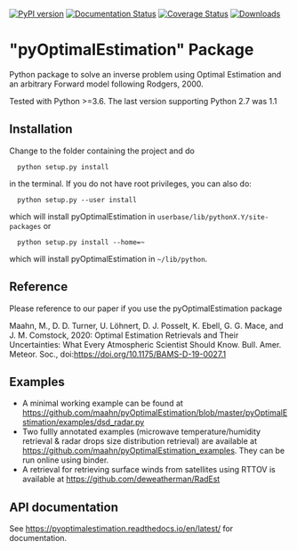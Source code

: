 [![PyPI version](https://badge.fury.io/py/pyOptimalEstimation.svg)](https://badge.fury.io/py/pyOptimalEstimation)
[![Documentation Status](https://readthedocs.org/projects/pyoptimalestimation/badge/?version=latest)](https://pyoptimalestimation.readthedocs.io/en/latest/?badge=latest)
[![Coverage Status](https://coveralls.io/repos/github/maahn/pyOptimalEstimation/badge.svg?branch=master)](https://coveralls.io/github/maahn/pyOptimalEstimation?branch=master)
[![Downloads](https://pepy.tech/badge/pyoptimalestimation)](https://pepy.tech/project/pyoptimalestimation)

# "pyOptimalEstimation" Package

Python package to solve an inverse problem using Optimal Estimation
and an arbitrary Forward model following Rodgers, 2000.

Tested with Python >=3.6. The last version supporting Python 2.7 was 1.1

## Installation

Change to the folder containing the project and do 
```
  python setup.py install
```
in the terminal. If you do not have root privileges, you can also do:
```
  python setup.py --user install
```
which will install pyOptimalEstimation in `userbase/lib/pythonX.Y/site-packages`
or
```
  python setup.py install --home=~
```
which will install pyOptimalEstimation in `~/lib/python`.

## Reference

Please reference to our paper if you use the pyOptimalEstimation package

Maahn, M., D. D. Turner, U. Löhnert, D. J. Posselt, K. Ebell, G. G. Mace, and J. M. Comstock, 2020: Optimal Estimation Retrievals and Their Uncertainties: What Every Atmospheric Scientist Should Know. Bull. Amer. Meteor. Soc., doi:https://doi.org/10.1175/BAMS-D-19-0027.1

## Examples

* A minimal working example can be found at https://github.com/maahn/pyOptimalEstimation/blob/master/pyOptimalEstimation/examples/dsd_radar.py
* Two fullly annotated examples (microwave temperature/humidity retrieval & radar drops size distribution retrieval) are available at https://github.com/maahn/pyOptimalEstimation_examples. They can be run online using binder.
* A retrieval for retrieving surface winds from satellites using RTTOV is available at https://github.com/deweatherman/RadEst

## API documentation

See https://pyoptimalestimation.readthedocs.io/en/latest/ for documentation.

